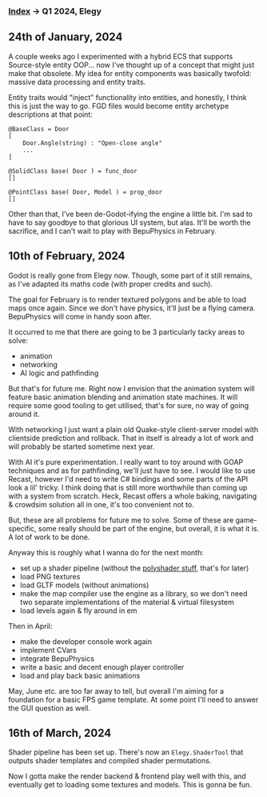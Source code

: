 
### [Index](../README.md) -> Q1 2024, Elegy

## 24th of January, 2024

A couple weeks ago I experimented with a hybrid ECS that supports Source-style entity OOP... now I've thought up of a concept that might just make that obsolete. My idea for entity components was basically twofold: massive data processing and entity traits.

Entity traits would "inject" functionality into entities, and honestly, I think this is just the way to go. FGD files would become entity archetype descriptions at that point:
```
@BaseClass = Door
[
	Door.Angle(string) : "Open-close angle"
	...
]

@SolidClass base( Door ) = func_door
[]

@PointClass base( Door, Model ) = prop_door
[]
```

Other than that, I've been de-Godot-ifying the engine a little bit. I'm sad to have to say goodbye to that glorious UI system, but alas. It'll be worth the sacrifice, and I can't wait to play with BepuPhysics in February.

## 10th of February, 2024

Godot is really gone from Elegy now. Though, some part of it still remains, as I've adapted its maths code (with proper credits and such).

The goal for February is to render textured polygons and be able to load maps once again. Since we don't have physics, it'll just be a flying camera. BepuPhysics will come in handy soon after.

It occurred to me that there are going to be 3 particularly tacky areas to solve:
* animation
* networking
* AI logic and pathfinding

But that's for future me. Right now I envision that the animation system will feature basic animation blending and animation state machines. It will require some good tooling to get utilised, that's for sure, no way of going around it.

With networking I just want a plain old Quake-style client-server model with clientside prediction and rollback. That in itself is already a lot of work and will probably be started sometime next year.

With AI it's pure experimentation. I really want to toy around with GOAP techniques and as for pathfinding, we'll just have to see. I would like to use Recast, however I'd need to write C# bindings and some parts of the API look a lil' tricky. I think doing that is still more worthwhile than coming up with a system from scratch. Heck, Recast offers a whole baking, navigating & crowdsim solution all in one, it's too convenient not to.

But, these are all problems for future me to solve. Some of these are game-specific, some really should be part of the engine, but overall, it is what it is. A lot of work to be done.

Anyway this is roughly what I wanna do for the next month:
* set up a shader pipeline (without the [polyshader stuff](https://github.com/ElegyEngine/ElegyEngine/blob/master/docs/ideas/MaterialTemplatesPolyshaders.md), that's for later)
* load PNG textures
* load GLTF models (without animations)
* make the map compiler use the engine as a library, so we don't need two separate implementations of the material & virtual filesystem
* load levels again & fly around in em

Then in April:
* make the developer console work again
* implement CVars
* integrate BepuPhysics
* write a basic and decent enough player controller
* load and play back basic animations

May, June etc. are too far away to tell, but overall I'm aiming for a foundation for a basic FPS game template. At some point I'll need to answer the GUI question as well.

## 16th of March, 2024

Shader pipeline has been set up. There's now an `Elegy.ShaderTool` that outputs shader templates and compiled shader permutations.

Now I gotta make the render backend & frontend play well with this, and eventually get to loading some textures and models. This is gonna be fun.
